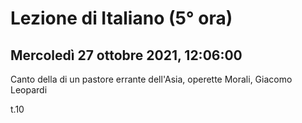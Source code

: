 #  Lezione di Italiano (5° ora)
## Mercoledì 27 ottobre 2021, 12:06:00

Canto della di un pastore errante dell'Asia, operette Morali, Giacomo Leopardi

t.10


<!--stackedit_data:
eyJoaXN0b3J5IjpbLTExMTg3OTIzNjQsMjEzMDIwMDY5Nl19
-->